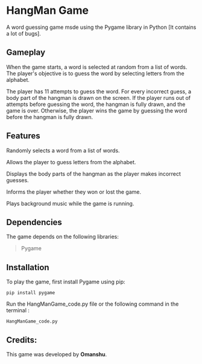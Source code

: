# HangMan Game 
A word guessing game msde using the Pygame library in Python [It contains a lot of bugs].

## Gameplay

When the game starts, a word is selected at random from a list of words. The player's objective is to guess the word by selecting letters from the alphabet.

The player has 11 attempts to guess the word. For every incorrect guess, a body part of the hangman is drawn on the screen. If the player runs out of attempts before guessing the word, the hangman is fully drawn, and the game is over. Otherwise, the player wins the game by guessing the word before the hangman is fully drawn.

## Features

Randomly selects a word from a list of words.

Allows the player to guess letters from the alphabet.

Displays the body parts of the hangman as the player makes incorrect guesses.

Informs the player whether they won or lost the game.

Plays background music while the game is running.

## Dependencies

The game depends on the following libraries:

> Pygame

## Installation

To play the game, first install Pygame using pip:
```
pip install pygame
```
Run the HangManGame_code.py file or the following command in the terminal :
```
HangManGame_code.py
```

## Credits:
This game was developed by **Omanshu**.

